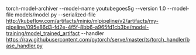 torch-model-archiver --model-name youtubegoes5g --version 1.0 --model-file models/model.py --serialized-file http://kubeflow.com/artifacts/minio/mlpipeline/v2/artifacts/my-pipeline/095e86d3-fd2e-4f5f-8bb6-a965fd1cb3be/model-training/model_trained_artifact --handler https://raw.githubusercontent.com/pytorch/serve/master/ts/torch_handler/base_handler.py